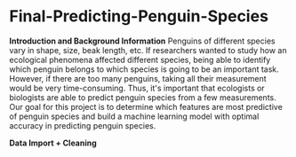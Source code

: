 # Final-Predicting-Penguin-Species


**Introduction and Background Information**
Penguins of different species vary in shape, size, beak length, etc. If researchers wanted to study how an ecological phenomena affected different species, being able to identify which penguin belongs to which species is going to be an important task. However, if there are too many penguins, taking all their measurement would be very time-consuming. Thus, it's important that ecologists or biologists are able to predict penguin species from a few measurements. Our goal for this project is to determine which features are most predictive of penguin species and build a machine learning model with optimal accuracy in predicting penguin species.

**Data Import + Cleaning**
